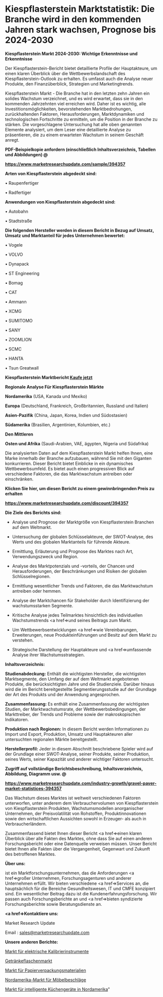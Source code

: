 # Kiespflasterstein Marktstatistik: Die Branche wird in den kommenden Jahren stark wachsen, Prognose bis 2024-2030

<strong>Kiespflasterstein Markt 2024-2030: Wichtige Erkenntnisse und Erkenntnisse</strong>

Der Kiespflasterstein-Bericht bietet detaillierte Profile der Hauptakteure, um einen klaren Überblick über die Wettbewerbslandschaft des Kiespflasterstein-Outlook zu erhalten. Es umfasst auch die Analyse neuer Produkte, den Finanzüberblick, Strategien und Marketingtrends.

Kiespflasterstein Markt - Die Branche hat in den letzten zehn Jahren ein solides Wachstum verzeichnet, und es wird erwartet, dass sie in den kommenden Jahrzehnten viel erreichen wird. Daher ist es wichtig, alle Investitionsmöglichkeiten, bevorstehenden Marktbedrohungen, zurückhaltenden Faktoren, Herausforderungen, Marktdynamiken und technologischen Fortschritte zu ermitteln, um die Position in der Branche zu stärken. Die vorgeschlagene Untersuchung hat alle oben genannten Elemente analysiert, um dem Leser eine detaillierte Analyse zu präsentieren, die zu einem erwarteten Wachstum in seinem Geschäft anregt.



<strong><b>PDF-Beispielkopie anfordern (einschließlich Inhaltsverzeichnis, Tabellen und Abbildungen) @ </b></strong>

<strong><a href=https://www.marketresearchupdate.com/sample/394357>

<strong>https://www.marketresearchupdate.com/sample/394357</u></a></strong></strong>



<strong>Arten von Kiespflasterstein abgedeckt sind:</strong>

• Raupenfertiger

• Radfertiger



<strong>Anwendungen von Kiespflasterstein abgedeckt sind:</strong>

• Autobahn

• Stadtstraße



<strong>Die folgenden Hersteller werden in diesem Bericht in Bezug auf Umsatz, Umsatz und Marktanteil für jedes Unternehmen bewertet:</strong>

• Vogele

• VOLVO

• Dynapack

• ST Engineering

• Bomag

• CAT

• Ammann

• XCMG

• SUMITOMO

• SANY

• ZOOMLION

• SCMC

• HANTA

• Tsun Greatwall



<strong>Kiespflasterstein Marktbericht <a href=https://www.marketresearchupdate.com/buynow/394357>Kaufe jetzt</a></strong>



<strong>Regionale Analyse Für Kiespflasterstein Märkte</strong>



<strong>Nordamerika</strong> (USA, Kanada und Mexiko)



<strong>Europa</strong> (Deutschland, Frankreich, Großbritannien, Russland und Italien)



<strong>Asien-Pazifik</strong> (China, Japan, Korea, Indien und Südostasien)



<strong>Südamerika</strong> (Brasilien, Argentinien, Kolumbien, etc.)



<strong>Den Mittleren</strong> 

<strong>Osten und Afrika</strong> (Saudi-Arabien, VAE, ägypten, Nigeria und Südafrika)

Die analysierten Daten auf dem Kiespflasterstein Markt helfen Ihnen, eine Marke innerhalb der Branche aufzubauen, während Sie mit den Giganten konkurrieren. Dieser Bericht bietet Einblicke in ein dynamisches Wettbewerbsumfeld. Es bietet auch einen progressiven Blick auf verschiedene Faktoren, die das Marktwachstum antreiben oder einschränken.



<strong>Klicken Sie hier, um diesen Bericht zu einem gewinnbringenden Preis zu erhalten
</strong>

<strong><a href=https://www.marketresearchupdate.com/discount/394357>https://www.marketresearchupdate.com/discount/394357</b></u></strong></a>



<strong>Die Ziele des Berichts sind:</strong>

- Analyse und Prognose der Marktgröße von Kiespflasterstein Branchen auf dem Weltmarkt.

- Untersuchung der globalen Schlüsselakteure, der SWOT-Analyse, des Werts und des globalen Marktanteils für führende Akteure.

- Ermittlung, Erläuterung und Prognose des Marktes nach Art, Verwendungszweck und Region.

- Analyse des Marktpotenzials und -vorteils, der Chancen und Herausforderungen, der Beschränkungen und Risiken der globalen Schlüsselregionen.

- Ermittlung wesentlicher Trends und Faktoren, die das Marktwachstum antreiben oder hemmen.

- Analyse der Marktchancen für Stakeholder durch Identifizierung der wachstumsstarken Segmente.

- Kritische Analyse jedes Teilmarktes hinsichtlich des individuellen Wachstumstrends <a href=>und</a> seines Beitrags zum Markt.

- Um Wettbewerbsentwicklungen <a href=>wie</a> Vereinbarungen, Erweiterungen, neue Produkteinführungen und Besitz auf dem Markt zu verstehen.

- Strategische Darstellung der Hauptakteure und <a href=>umfas</a>sende Analyse ihrer Wachstumsstrategien.



<strong>Inhaltsverzeichnis:</strong>



<strong>Studienabdeckung:</strong> Enthält die wichtigsten Hersteller, die wichtigsten Marktsegmente, den Umfang der auf dem Weltmarkt angebotenen Produkte, die berücksichtigten Jahre und die Studienziele. Darüber hinaus wird die im Bericht bereitgestellte Segmentierungsstudie auf der Grundlage der Art des Produkts und der Anwendung angesprochen.



<strong>Zusammenfassung:</strong> Es enthält eine Zusammenfassung der wichtigsten Studien, der Marktwachstumsrate, der Wettbewerbsbedingungen, der Markttreiber, der Trends und Probleme sowie der makroskopischen Indikatoren.



<strong>Produktion nach Regionen:</strong> In diesem Bericht werden Informationen zu Import und Export, Produktion, Umsatz und Hauptakteuren aller untersuchten regionalen Märkte bereitgestellt.



<strong>Herstellerprofil:</strong> Jeder in diesem Abschnitt beschriebene Spieler wird auf der Grundlage einer SWOT-Analyse, seiner Produkte, seiner Produktion, seines Werts, seiner Kapazität und anderer wichtiger Faktoren untersucht.



<strong><b>Zugriff auf vollständige Berichtsbeschreibung, Inhaltsverzeichnis, Abbildung, Diagramm usw. @ </b></strong>

<strong><a href=https://www.marketresearchupdate.com/industry-growth/gravel-paver-market-statistices-394357>https://www.marketresearchupdate.com/industry-growth/gravel-paver-market-statistices-394357</a></strong>

Das Wachstum dieses Marktes ist weltweit verschiedenen Faktoren unterworfen, unter anderem dem Verbrauchervolumen von Kiespflasterstein von Kiespflasterstein Produkten, Wachstumsmodellen anorganischer Unternehmen, der Preisvolatilität von Rohstoffen, Produktinnovationen sowie den wirtschaftlichen Aussichten sowohl in Erzeuger- als auch in Verbraucherländern.

Zusammenfassend bietet Ihnen dieser Bericht <a href=>einen</a> klaren Überblick über alle Fakten des Marktes, ohne dass Sie auf einen anderen Forschungsbericht oder eine Datenquelle verweisen müssen. Unser Bericht bietet Ihnen alle Fakten über die Vergangenheit, Gegenwart und Zukunft des betroffenen Marktes.



<strong>Über uns:</strong>

 ist ein Marktforschungsunternehmen, das die Anforderungen <a href=>großer</a> Unternehmen, Forschungsagenturen und anderer Unternehmen erfüllt. Wir bieten verschiedene <a href=>Services</a> an, die hauptsächlich für die Bereiche Gesundheitswesen, IT und CMFE konzipiert sind. Ein wesentlicher Beitrag dazu ist die Kundenerfahrungsforschung. Wir passen auch Forschungsberichte an und <a href=>bieten</a> syndizierte Forschungsberichte sowie Beratungsdienste an.



<strong><a href=>Kontaktiere uns:</a></strong>

Market Research Update

Email : sales@marketresearchupdate.com



<strong>Unsere anderen Berichte:</strong>

<a href=https://www.linkedin.com/pulse/electrical-calibration-instruments-market-analysis-understanding>Markt für elektrische Kalibrierinstrumente</a>

<a href=https://www.linkedin.com/pulse/beverage-bottle-market-analysis-segment>Getränkeflaschenmarkt</a>

<a href=https://www.linkedin.com/pulse/paper-packaging-materials-market-outlooks-2023>Markt für Papierverpackungsmaterialien</a>

<a href=https://www.linkedin.com/pulse/north-america-furniture-hardware-fittings-market>Nordamerika-Markt für Möbelbeschläge</a>

<a href=https://www.linkedin.com/pulse/north-america-smart-kitchen-appliances-market-1f>Markt für intelligente Küchengeräte in Nordamerika</a>"
